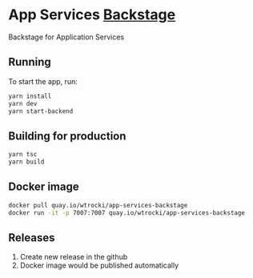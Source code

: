 # App Services [Backstage](https://backstage.io)

Backstage for Application Services

## Running

To start the app, run:

```sh
yarn install
yarn dev
yarn start-backend
```

## Building for production

```bash
yarn tsc
yarn build
```

## Docker image

```bash
docker pull quay.io/wtrocki/app-services-backstage
docker run -it -p 7007:7007 quay.io/wtrocki/app-services-backstage
```

## Releases

1. Create new release in the github
2. Docker image would be published automatically
